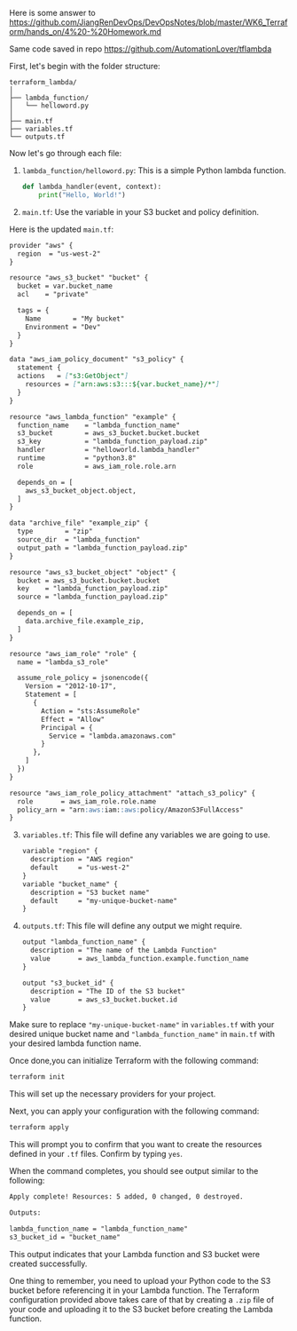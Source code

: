 Here is some answer to https://github.com/JiangRenDevOps/DevOpsNotes/blob/master/WK6_Terraform/hands_on/4%20-%20Homework.md

Same code saved in repo https://github.com/AutomationLover/tflambda

First, let's begin with the folder structure:
```
terraform_lambda/
│
├── lambda_function/
│   └── helloword.py
│
├── main.tf
├── variables.tf
└── outputs.tf
```

Now let's go through each file:

1. `lambda_function/helloword.py`: This is a simple Python lambda function.
    ```python
    def lambda_handler(event, context):
        print("Hello, World!")
    ```



2. `main.tf`: Use the variable in your S3 bucket and policy definition.

Here is the updated `main.tf`:

```markdown
provider "aws" {
  region  = "us-west-2"
}

resource "aws_s3_bucket" "bucket" {
  bucket = var.bucket_name
  acl    = "private"

  tags = {
    Name        = "My bucket"
    Environment = "Dev"
  }
}

data "aws_iam_policy_document" "s3_policy" {
  statement {
  actions   = ["s3:GetObject"]
    resources = ["arn:aws:s3:::${var.bucket_name}/*"]
  }
}

resource "aws_lambda_function" "example" {
  function_name    = "lambda_function_name"
  s3_bucket        = aws_s3_bucket.bucket.bucket
  s3_key           = "lambda_function_payload.zip"
  handler          = "helloworld.lambda_handler"
  runtime          = "python3.8"
  role             = aws_iam_role.role.arn

  depends_on = [
    aws_s3_bucket_object.object,
  ]
}

data "archive_file" "example_zip" {
  type        = "zip"
  source_dir  = "lambda_function"
  output_path = "lambda_function_payload.zip"
}

resource "aws_s3_bucket_object" "object" {
  bucket = aws_s3_bucket.bucket.bucket
  key    = "lambda_function_payload.zip"
  source = "lambda_function_payload.zip" 

  depends_on = [
    data.archive_file.example_zip,
  ]
}

resource "aws_iam_role" "role" {
  name = "lambda_s3_role"

  assume_role_policy = jsonencode({
    Version = "2012-10-17",
    Statement = [
      {
        Action = "sts:AssumeRole"
        Effect = "Allow"
        Principal = {
          Service = "lambda.amazonaws.com"
        }
      },
    ]
  })
}

resource "aws_iam_role_policy_attachment" "attach_s3_policy" {
  role       = aws_iam_role.role.name
  policy_arn = "arn:aws:iam::aws:policy/AmazonS3FullAccess"
}
```


3. `variables.tf`: This file will define any variables we are going to use.

    ```markdown
    variable "region" {
      description = "AWS region"
      default     = "us-west-2"
    }
    variable "bucket_name" {
      description = "S3 bucket name"
      default     = "my-unique-bucket-name"
    }
    ```

4. `outputs.tf`: This file will define any output we might require.

    ```markdown
    output "lambda_function_name" {
      description = "The name of the Lambda Function"
      value       = aws_lambda_function.example.function_name
    }

    output "s3_bucket_id" {
      description = "The ID of the S3 bucket"
      value       = aws_s3_bucket.bucket.id
    }
    ```
Make sure to replace `"my-unique-bucket-name"` in `variables.tf` with your desired unique bucket name and `"lambda_function_name"` in `main.tf` with your desired lambda function name. 

Once done,you can initialize Terraform with the following command:

```markdown
terraform init
```

This will set up the necessary providers for your project.

Next, you can apply your configuration with the following command:

```markdown
terraform apply
```

This will prompt you to confirm that you want to create the resources defined in your `.tf` files. Confirm by typing `yes`. 

When the command completes, you should see output similar to the following:

```markdown
Apply complete! Resources: 5 added, 0 changed, 0 destroyed.

Outputs:

lambda_function_name = "lambda_function_name"
s3_bucket_id = "bucket_name"
```

This output indicates that your Lambda function and S3 bucket were created successfully.

One thing to remember, you need to upload your Python code to the S3 bucket before referencing it in your Lambda function. The Terraform configuration provided above takes care of that by creating a `.zip` file of your code and uploading it to the S3 bucket before creating the Lambda function.


